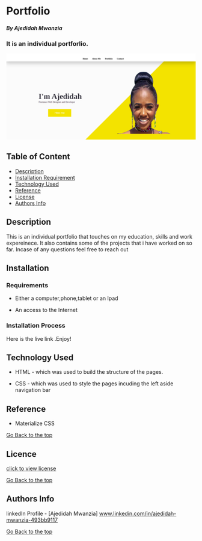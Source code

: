 # Portfolio


##### By Ajedidah Mwanzia 
### It is an individual portforlio.
<img src="/images/about.png">

## Table of Content

+ [Description](#description)
+ [Installation Requirement](#Installation)
+ [Technology Used](#technology-used)
+ [Reference](#reference)
+ [License](#license)
+ [Authors Info](#author-Info)

## Description
<p>This is  an individual portfolio that touches on my education, skills and work expereinece. It also contains some of the projects that i have worked on so far. Incase of any questions feel free to reach out</p> 


## Installation

### Requirements

* Either a computer,phone,tablet or an Ipad

* An access to the Internet

### Installation Process
Here is the live link .Enjoy! 

## Technology Used
* HTML - which was used to build the structure of the pages.

* CSS - which was used to style the pages incuding the left aside navigation bar

## Reference
* Materialize CSS

[Go Back to the top](#portfolio)

## Licence

[click to view license](LICENSE)

[Go Back to the top](#portfolio)

## Authors Info

linkedIn Profile - [Ajedidah Mwanzia] www.linkedin.com/in/ajedidah-mwanzia-493bb9117


[Go Back to the top](#portfolio )